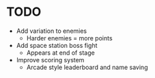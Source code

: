 # TODO

- Add variation to enemies
  - Harder enemies = more points
- Add space station boss fight
  - Appears at end of stage
- Improve scoring system
  - Arcade style leaderboard and name saving